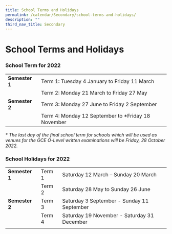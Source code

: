 ```yaml
---
title: School Terms and Holidays
permalink: /calendar/Secondary/school-terms-and-holidays/
description: ""
third_nav_title: Secondary
---
```

# **School Terms and Holidays**

### School Term for 2022

|  	|  	|
|---	|---	|
| **Semester 1** 	| Term 1: Tuesday 4 January to Friday 11 March 	|
|  	| Term 2: Monday 21 March to Friday 27 May 	|
| **Semester 2** 	| Term 3: Monday 27 June to Friday 2 September 	|
|  	| Term 4: Monday 12 September to *Friday 18 November 	|

_\* The last day of the final school term for schools which will be used as venues for the GCE O-Level written examinations will be Friday, 28 October 2022._

### School Holidays for 2022

|  	|  	|  	|
|---	|---	|---	|
| **Semester 1** 	| Term 1 	| Saturday 12 March – Sunday 20 March 	|
|  	| Term 2 	| Saturday 28 May to Sunday 26 June 	|
| **Semester 2** 	| Term 3  	| Saturday 3 September - Sunday 11 September 	|
|  	| Term 4 	| Saturday 19 November - Saturday 31 December 	|
|  	|  	|  	|